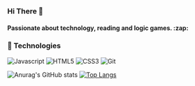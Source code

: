 ### Hi There :wave:

<h4> Passionate about technology, reading and logic games. :zap: </h4>

### :wrench: Technologies

![Javascript](https://img.shields.io/badge/javascript-%2320232a.svg?style=for-the-badge&logo=javascript&logoColor=%23F7DF1E)
![HTML5](https://img.shields.io/badge/HTML5-%2320232a.svg?style=for-the-badge&logo=HTML5&logoColor=%23E34F26)
![CSS3](https://img.shields.io/badge/CSS3-%2320232a.svg?style=for-the-badge&logo=CSS3&logoColor=blue)
![Git](https://img.shields.io/badge/git-%2320232a.svg?style=for-the-badge&logo=git&logoColor=%23E34F26)

<section display="inline-block">

![Anurag's GitHub stats](https://github-readme-stats.vercel.app/api?username=anuraghazra&show_icons=true&theme=cobalt)
[![Top Langs](https://github-readme-stats.vercel.app/api/top-langs/?username=anuraghazra&layout=compact&theme=cobalt)](https://github.com/anuraghazra/github-readme-stats)

</section>


